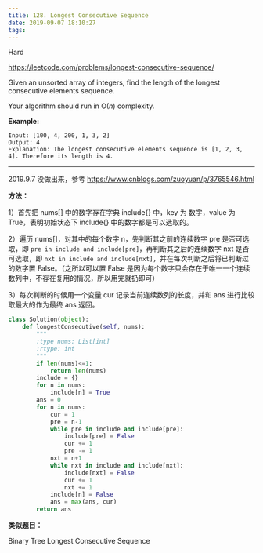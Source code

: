 ```yaml
---
title: 128. Longest Consecutive Sequence
date: 2019-09-07 18:10:27
tags:
---
```


Hard

https://leetcode.com/problems/longest-consecutive-sequence/

Given an unsorted array of integers, find the length of the longest consecutive elements sequence.

Your algorithm should run in O(*n*) complexity.

**Example:**

```
Input: [100, 4, 200, 1, 3, 2]
Output: 4
Explanation: The longest consecutive elements sequence is [1, 2, 3, 4]. Therefore its length is 4.
```

---

2019.9.7 没做出来，参考 https://www.cnblogs.com/zuoyuan/p/3765546.html

**方法：**

1）首先把 nums[] 中的数字存在字典 include{} 中，key 为 数字，value 为 True，表明初始状态下 include{} 中的数字都是可以选取的。

2）遍历 nums[]，对其中的每个数字 n，先判断其之前的连续数字 pre 是否可选取，即 `pre in include and include[pre]`，再判断其之后的连续数字 nxt 是否可选取，即 `nxt in include and include[nxt]`，并在每次判断之后将已判断过的数字置 False。（之所以可以置 False 是因为每个数字只会存在于唯一一个连续数列中，不存在复用的情况，所以用完就扔即可）

3）每次判断的时候用一个变量 cur 记录当前连续数列的长度，并和 ans 进行比较取最大的作为最终 ans 返回。

```python
class Solution(object):
    def longestConsecutive(self, nums):
        """
        :type nums: List[int]
        :rtype: int
        """
        if len(nums)<=1:
            return len(nums)
        include = {}
        for n in nums:
            include[n] = True
        ans = 0
        for n in nums:
            cur = 1
            pre = n-1
            while pre in include and include[pre]:
                include[pre] = False
                cur += 1
                pre -= 1
            nxt = n+1
            while nxt in include and include[nxt]:
                include[nxt] = False
                cur += 1
                nxt += 1
            include[n] = False
            ans = max(ans, cur)
        return ans
```

**类似题目：**

Binary Tree Longest Consecutive Sequence
